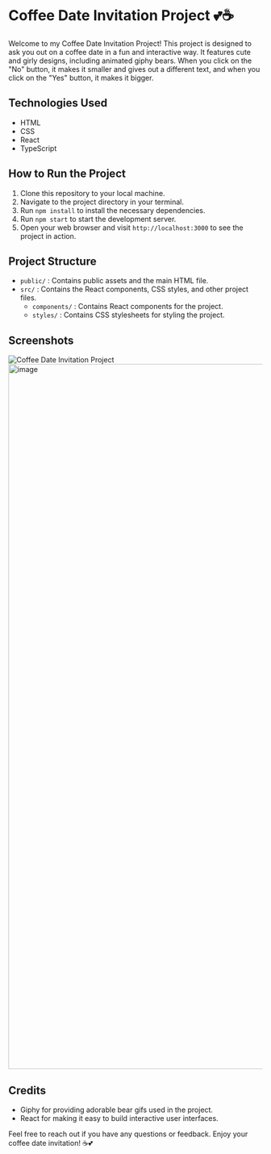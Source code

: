 # Coffee Date Invitation Project 💕☕️

Welcome to my Coffee Date Invitation Project! This project is designed to ask you out on a coffee date in a fun and interactive way. It features cute and girly designs, including animated giphy bears. When you click on the "No" button, it makes it smaller and gives out a different text, and when you click on the "Yes" button, it makes it bigger.

## Technologies Used
- HTML
- CSS
- React
- TypeScript

## How to Run the Project
1. Clone this repository to your local machine.
2. Navigate to the project directory in your terminal.
3. Run `npm install` to install the necessary dependencies.
4. Run `npm start` to start the development server.
5. Open your web browser and visit `http://localhost:3000` to see the project in action.

## Project Structure
- `public/` : Contains public assets and the main HTML file.
- `src/` : Contains the React components, CSS styles, and other project files.
  - `components/` : Contains React components for the project.
  - `styles/` : Contains CSS stylesheets for styling the project.

## Screenshots
![Coffee Date Invitation Project](/path/to/screenshot.png)
<img width="1398" alt="image" src="https://github.com/doooooodlesssss/Coffee-Date/assets/73332927/66b4fbb3-e459-4f85-b6c7-d11fe73fb723">


## Credits
- Giphy for providing adorable bear gifs used in the project.
- React for making it easy to build interactive user interfaces.

Feel free to reach out if you have any questions or feedback. Enjoy your coffee date invitation! ☕️💕
